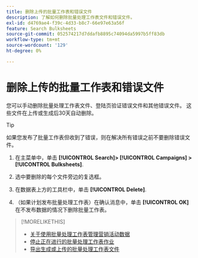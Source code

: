```yaml
---
title: 删除上传的批量工作表和错误文件
description: 了解如何删除批量处理工作表文件和错误文件。
exl-id: d4769ae4-f39c-4d33-b8c7-66e97e63a56f
feature: Search Bulksheets
source-git-commit: 052574217d7ddafb8895c74094da5997b5ff83db
workflow-type: tm+mt
source-wordcount: '129'
ht-degree: 0%

---
```


# 删除上传的批量工作表和错误文件

您可以手动删除批量处理工作表文件、登陆页验证错误文件和其他错误文件。 这些文件在上传或生成后30天自动删除。

>[!TIP]
>
>如果您发布了批量工作表但收到了错误，则在解决所有错误之前不要删除错误文件。

1. 在主菜单中，单击 **[!UICONTROL Search]> [!UICONTROL Campaigns] >[!UICONTROL Bulksheets]**.

1. 选中要删除的每个文件旁边的复选框。

1. 在数据表上方的工具栏中，单击 **[!UICONTROL Delete]**.

1. （如果计划发布批量处理工作表）在确认消息中，单击 **[!UICONTROL OK]** 在不发布数据的情况下删除批量工作表。

>[!MORELIKETHIS]
>
>* [关于使用批量处理工作表管理营销活动数据](bulksheet-about.md)
>* [停止正在进行的批量处理工作表作业](bulksheet-stop-job.md)
>* [导出生成或上传的批量处理工作表文件](bulksheet-export.md)
